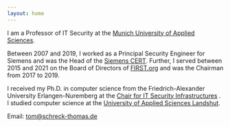 ```yaml
---
layout: home
---
```


I am a Professor of IT Security at the <a href="https://www.hm.edu" target="_blank">Munich University of Applied Sciences</a>.

Between 2007 and 2019, I worked as a Principal Security Engineer for Siemens and was the Head of the <a href="https://www.siemens.com/cert" target="_blank">Siemens CERT</a>. Further, I served between 2015 and 2021 on the Board of Directors of <a href="https://www.first.org" target="_blank">FIRST.org</a> and was the Chairman from 2017 to 2019.

I received my Ph.D. in computer science from the Friedrich-Alexander University Erlangen-Nuremberg at the <a href="https://www.cs1.tf.fau.de/" target="_blank">Chair for IT Security Infrastructures</a> . I studied computer science at the <a href="https://www.haw-landshut.de/" target="_blank">University of Applied Sciences Landshut</a>.

Email: <a href="mailto:tom@schreck-thomas.de">tom@schreck-thomas.de</a>
